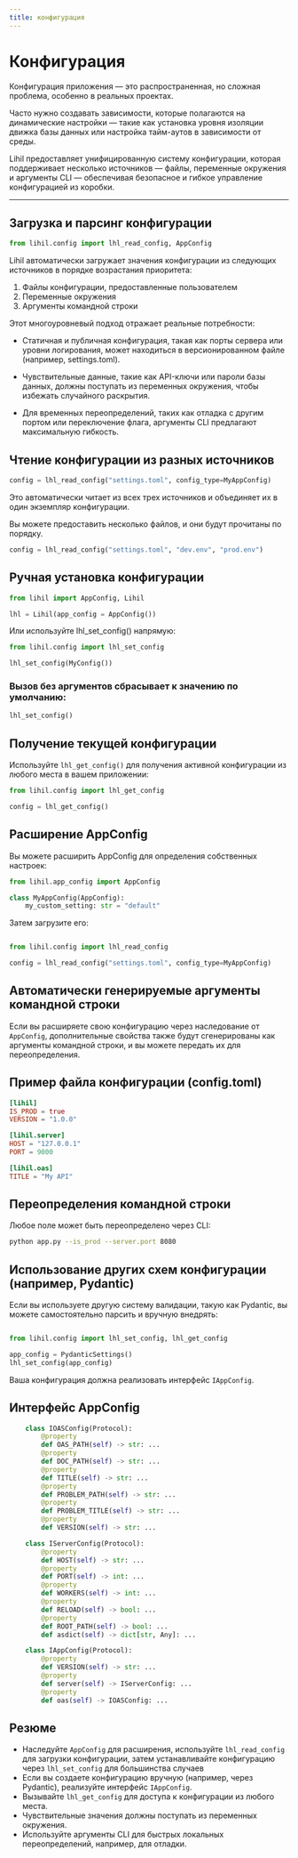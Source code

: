```yaml
---
title: конфигурация
---
```


# Конфигурация

Конфигурация приложения — это распространенная, но сложная проблема, особенно в реальных проектах.

Часто нужно создавать зависимости, которые полагаются на динамические настройки — такие как установка уровня изоляции движка базы данных или настройка тайм-аутов в зависимости от среды.

Lihil предоставляет унифицированную систему конфигурации, которая поддерживает несколько источников — файлы, переменные окружения и аргументы CLI — обеспечивая безопасное и гибкое управление конфигурацией из коробки.

---

## Загрузка и парсинг конфигурации

```python
from lihil.config import lhl_read_config, AppConfig
```

Lihil автоматически загружает значения конфигурации из следующих источников в порядке возрастания приоритета:

1. Файлы конфигурации, предоставленные пользователем
2. Переменные окружения
3. Аргументы командной строки

Этот многоуровневый подход отражает реальные потребности:

- Статичная и публичная конфигурация, такая как порты сервера или уровни логирования, может находиться в версионированном файле (например, settings.toml).

- Чувствительные данные, такие как API-ключи или пароли базы данных, должны поступать из переменных окружения, чтобы избежать случайного раскрытия.

- Для временных переопределений, таких как отладка с другим портом или переключение флага, аргументы CLI предлагают максимальную гибкость.

## Чтение конфигурации из разных источников

```python
config = lhl_read_config("settings.toml", config_type=MyAppConfig)
```

Это автоматически читает из всех трех источников и объединяет их в один экземпляр конфигурации.

Вы можете предоставить несколько файлов, и они будут прочитаны по порядку.

```python
config = lhl_read_config("settings.toml", "dev.env", "prod.env")
```

## Ручная установка конфигурации

```python
from lihil import AppConfig, Lihil

lhl = Lihil(app_config = AppConfig())
```

Или используйте lhl_set_config() напрямую:

```python
from lihil.config import lhl_set_config

lhl_set_config(MyConfig())
```

### Вызов без аргументов сбрасывает к значению по умолчанию:

```python
lhl_set_config()
```

## Получение текущей конфигурации

Используйте `lhl_get_config()` для получения активной конфигурации из любого места в вашем приложении:

```python
from lihil.config import lhl_get_config

config = lhl_get_config()
```

## Расширение AppConfig

Вы можете расширить AppConfig для определения собственных настроек:

```python
from lihil.app_config import AppConfig

class MyAppConfig(AppConfig):
    my_custom_setting: str = "default"
```

Затем загрузите его:

```python

from lihil.config import lhl_read_config

config = lhl_read_config("settings.toml", config_type=MyAppConfig)
```

## Автоматически генерируемые аргументы командной строки

Если вы расширяете свою конфигурацию через наследование от `AppConfig`,
дополнительные свойства также будут сгенерированы как аргументы командной строки, и вы можете передать их для переопределения.

## Пример файла конфигурации (config.toml)

```toml
[lihil]
IS_PROD = true
VERSION = "1.0.0"

[lihil.server]
HOST = "127.0.0.1"
PORT = 9000

[lihil.oas]
TITLE = "My API"
```

## Переопределения командной строки

Любое поле может быть переопределено через CLI:

```bash
python app.py --is_prod --server.port 8080
```

## Использование других схем конфигурации (например, Pydantic)

Если вы используете другую систему валидации, такую как Pydantic, вы можете самостоятельно парсить и вручную внедрять:

```python

from lihil.config import lhl_set_config, lhl_get_config

app_config = PydanticSettings()
lhl_set_config(app_config)
```

Ваша конфигурация должна реализовать интерфейс `IAppConfig`.

## Интерфейс AppConfig

```python
    class IOASConfig(Protocol):
        @property
        def OAS_PATH(self) -> str: ...
        @property
        def DOC_PATH(self) -> str: ...
        @property
        def TITLE(self) -> str: ...
        @property
        def PROBLEM_PATH(self) -> str: ...
        @property
        def PROBLEM_TITLE(self) -> str: ...
        @property
        def VERSION(self) -> str: ...

    class IServerConfig(Protocol):
        @property
        def HOST(self) -> str: ...
        @property
        def PORT(self) -> int: ...
        @property
        def WORKERS(self) -> int: ...
        @property
        def RELOAD(self) -> bool: ...
        @property
        def ROOT_PATH(self) -> bool: ...
        def asdict(self) -> dict[str, Any]: ...

    class IAppConfig(Protocol):
        @property
        def VERSION(self) -> str: ...
        @property
        def server(self) -> IServerConfig: ...
        @property
        def oas(self) -> IOASConfig: ...
```

## Резюме

- Наследуйте `AppConfig` для расширения, используйте `lhl_read_config` для загрузки конфигурации, затем устанавливайте конфигурацию через `lhl_set_config` для большинства случаев
- Если вы создаете конфигурацию вручную (например, через Pydantic), реализуйте интерфейс `IAppConfig`.
- Вызывайте `lhl_get_config` для доступа к конфигурации из любого места.
- Чувствительные значения должны поступать из переменных окружения.
- Используйте аргументы CLI для быстрых локальных переопределений, например, для отладки.